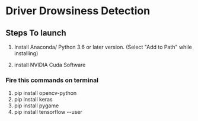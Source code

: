 # Driver Drowsiness Detection

## Steps To launch

1. Install Anaconda/ Python 3.6 or later version.
    (Select "Add to Path" while installing)
  
2. install NVIDIA Cuda Software

### Fire this commands on terminal
1. pip install opencv-python
2.  pip install keras
3.  pip install pygame
4.  pip install tensorflow --user
